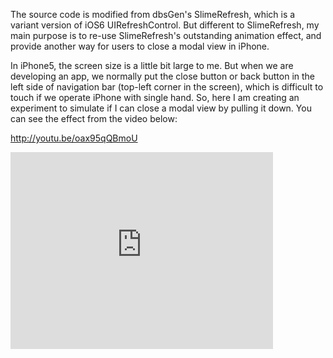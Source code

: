 The source code is modified from dbsGen's SlimeRefresh, which is a variant version of iOS6 UIRefreshControl. But different to SlimeRefresh, my main purpose is to re-use SlimeRefresh's outstanding animation effect, and provide another way for users to close a modal view in iPhone. 

In iPhone5, the screen size is a little bit large to me. But when we are developing an app, we normally put the close button or back button in the left side of navigation bar (top-left corner in the screen), which is difficult to touch if we operate iPhone with single hand. So, here I am creating an experiment to simulate if I can close a modal view by pulling it down. You can see the effect from the video below:

http://youtu.be/oax95qQBmoU

<iframe width="420" height="315" src="http://www.youtube.com/embed/oax95qQBmoU?rel=0" frameborder="0" allowfullscreen></iframe>
